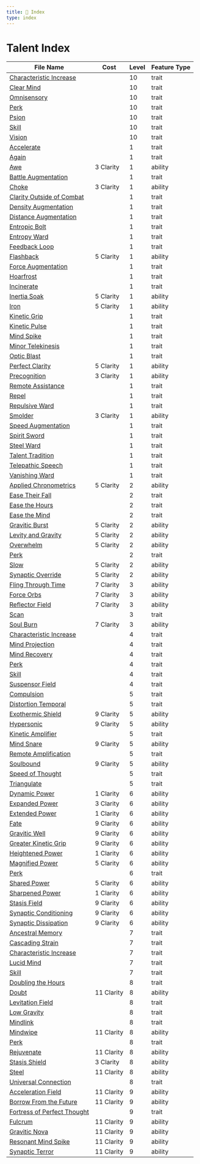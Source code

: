 ```yaml
---
title: 📑 Index
type: index
---
```


# Talent Index

| File Name                                                                                | Cost       | Level | Feature Type |
| ---------------------------------------------------------------------------------------- | ---------- | ----- | ------------ |
| [Characteristic Increase](../10th-Level%20Features/Characteristic%20Increase)            |            | 10    | trait        |
| [Clear Mind](../10th-Level%20Features/Clear%20Mind)                                      |            | 10    | trait        |
| [Omnisensory](../10th-Level%20Features/Omnisensory)                                      |            | 10    | trait        |
| [Perk](../10th-Level%20Features/Perk)                                                    |            | 10    | trait        |
| [Psion](../10th-Level%20Features/Psion)                                                  |            | 10    | trait        |
| [Skill](../10th-Level%20Features/Skill)                                                  |            | 10    | trait        |
| [Vision](../10th-Level%20Features/Vision)                                                |            | 10    | trait        |
| [Accelerate](../1st-Level%20Features/Accelerate)                                         |            | 1     | trait        |
| [Again](../1st-Level%20Features/Again)                                                   |            | 1     | trait        |
| [Awe](../1st-Level%20Features/Awe)                                                       | 3 Clarity  | 1     | ability      |
| [Battle Augmentation](../1st-Level%20Features/Battle%20Augmentation)                     |            | 1     | trait        |
| [Choke](../1st-Level%20Features/Choke)                                                   | 3 Clarity  | 1     | ability      |
| [Clarity Outside of Combat](../1st-Level%20Features/Clarity%20Outside%20of%20Combat)     |            | 1     | trait        |
| [Density Augmentation](../1st-Level%20Features/Density%20Augmentation)                   |            | 1     | trait        |
| [Distance Augmentation](../1st-Level%20Features/Distance%20Augmentation)                 |            | 1     | trait        |
| [Entropic Bolt](../1st-Level%20Features/Entropic%20Bolt)                                 |            | 1     | trait        |
| [Entropy Ward](../1st-Level%20Features/Entropy%20Ward)                                   |            | 1     | trait        |
| [Feedback Loop](../1st-Level%20Features/Feedback%20Loop)                                 |            | 1     | trait        |
| [Flashback](../1st-Level%20Features/Flashback)                                           | 5 Clarity  | 1     | ability      |
| [Force Augmentation](../1st-Level%20Features/Force%20Augmentation)                       |            | 1     | trait        |
| [Hoarfrost](../1st-Level%20Features/Hoarfrost)                                           |            | 1     | trait        |
| [Incinerate](../1st-Level%20Features/Incinerate)                                         |            | 1     | trait        |
| [Inertia Soak](../1st-Level%20Features/Inertia%20Soak)                                   | 5 Clarity  | 1     | ability      |
| [Iron](../1st-Level%20Features/Iron)                                                     | 5 Clarity  | 1     | ability      |
| [Kinetic Grip](../1st-Level%20Features/Kinetic%20Grip)                                   |            | 1     | trait        |
| [Kinetic Pulse](../1st-Level%20Features/Kinetic%20Pulse)                                 |            | 1     | trait        |
| [Mind Spike](../1st-Level%20Features/Mind%20Spike)                                       |            | 1     | trait        |
| [Minor Telekinesis](../1st-Level%20Features/Minor%20Telekinesis)                         |            | 1     | trait        |
| [Optic Blast](../1st-Level%20Features/Optic%20Blast)                                     |            | 1     | trait        |
| [Perfect Clarity](../1st-Level%20Features/Perfect%20Clarity)                             | 5 Clarity  | 1     | ability      |
| [Precognition](../1st-Level%20Features/Precognition)                                     | 3 Clarity  | 1     | ability      |
| [Remote Assistance](../1st-Level%20Features/Remote%20Assistance)                         |            | 1     | trait        |
| [Repel](../1st-Level%20Features/Repel)                                                   |            | 1     | trait        |
| [Repulsive Ward](../1st-Level%20Features/Repulsive%20Ward)                               |            | 1     | trait        |
| [Smolder](../1st-Level%20Features/Smolder)                                               | 3 Clarity  | 1     | ability      |
| [Speed Augmentation](../1st-Level%20Features/Speed%20Augmentation)                       |            | 1     | trait        |
| [Spirit Sword](../1st-Level%20Features/Spirit%20Sword)                                   |            | 1     | trait        |
| [Steel Ward](../1st-Level%20Features/Steel%20Ward)                                       |            | 1     | trait        |
| [Talent Tradition](../1st-Level%20Features/Talent%20Tradition)                           |            | 1     | trait        |
| [Telepathic Speech](../1st-Level%20Features/Telepathic%20Speech)                         |            | 1     | trait        |
| [Vanishing Ward](../1st-Level%20Features/Vanishing%20Ward)                               |            | 1     | trait        |
| [Applied Chronometrics](../2nd-Level%20Features/Applied%20Chronometrics)                 | 5 Clarity  | 2     | ability      |
| [Ease Their Fall](../2nd-Level%20Features/Ease%20Their%20Fall)                           |            | 2     | trait        |
| [Ease the Hours](../2nd-Level%20Features/Ease%20the%20Hours)                             |            | 2     | trait        |
| [Ease the Mind](../2nd-Level%20Features/Ease%20the%20Mind)                               |            | 2     | trait        |
| [Gravitic Burst](../2nd-Level%20Features/Gravitic%20Burst)                               | 5 Clarity  | 2     | ability      |
| [Levity and Gravity](../2nd-Level%20Features/Levity%20and%20Gravity)                     | 5 Clarity  | 2     | ability      |
| [Overwhelm](../2nd-Level%20Features/Overwhelm)                                           | 5 Clarity  | 2     | ability      |
| [Perk](../2nd-Level%20Features/Perk)                                                     |            | 2     | trait        |
| [Slow](../2nd-Level%20Features/Slow)                                                     | 5 Clarity  | 2     | ability      |
| [Synaptic Override](../2nd-Level%20Features/Synaptic%20Override)                         | 5 Clarity  | 2     | ability      |
| [Fling Through Time](../3rd-Level%20Features/Fling%20Through%20Time)                     | 7 Clarity  | 3     | ability      |
| [Force Orbs](../3rd-Level%20Features/Force%20Orbs)                                       | 7 Clarity  | 3     | ability      |
| [Reflector Field](../3rd-Level%20Features/Reflector%20Field)                             | 7 Clarity  | 3     | ability      |
| [Scan](../3rd-Level%20Features/Scan)                                                     |            | 3     | trait        |
| [Soul Burn](../3rd-Level%20Features/Soul%20Burn)                                         | 7 Clarity  | 3     | ability      |
| [Characteristic Increase](../4th-Level%20Features/Characteristic%20Increase)             |            | 4     | trait        |
| [Mind Projection](../4th-Level%20Features/Mind%20Projection)                             |            | 4     | trait        |
| [Mind Recovery](../4th-Level%20Features/Mind%20Recovery)                                 |            | 4     | trait        |
| [Perk](../4th-Level%20Features/Perk)                                                     |            | 4     | trait        |
| [Skill](../4th-Level%20Features/Skill)                                                   |            | 4     | trait        |
| [Suspensor Field](../4th-Level%20Features/Suspensor%20Field)                             |            | 4     | trait        |
| [Compulsion](../5th-Level%20Features/Compulsion)                                         |            | 5     | trait        |
| [Distortion Temporal](../5th-Level%20Features/Distortion%20Temporal)                     |            | 5     | trait        |
| [Exothermic Shield](../5th-Level%20Features/Exothermic%20Shield)                         | 9 Clarity  | 5     | ability      |
| [Hypersonic](../5th-Level%20Features/Hypersonic)                                         | 9 Clarity  | 5     | ability      |
| [Kinetic Amplifier](../5th-Level%20Features/Kinetic%20Amplifier)                         |            | 5     | trait        |
| [Mind Snare](../5th-Level%20Features/Mind%20Snare)                                       | 9 Clarity  | 5     | ability      |
| [Remote Amplification](../5th-Level%20Features/Remote%20Amplification)                   |            | 5     | trait        |
| [Soulbound](../5th-Level%20Features/Soulbound)                                           | 9 Clarity  | 5     | ability      |
| [Speed of Thought](../5th-Level%20Features/Speed%20of%20Thought)                         |            | 5     | trait        |
| [Triangulate](../5th-Level%20Features/Triangulate)                                       |            | 5     | trait        |
| [Dynamic Power](../6th-Level%20Features/Dynamic%20Power)                                 | 1 Clarity  | 6     | ability      |
| [Expanded Power](../6th-Level%20Features/Expanded%20Power)                               | 3 Clarity  | 6     | ability      |
| [Extended Power](../6th-Level%20Features/Extended%20Power)                               | 1 Clarity  | 6     | ability      |
| [Fate](../6th-Level%20Features/Fate)                                                     | 9 Clarity  | 6     | ability      |
| [Gravitic Well](../6th-Level%20Features/Gravitic%20Well)                                 | 9 Clarity  | 6     | ability      |
| [Greater Kinetic Grip](../6th-Level%20Features/Greater%20Kinetic%20Grip)                 | 9 Clarity  | 6     | ability      |
| [Heightened Power](../6th-Level%20Features/Heightened%20Power)                           | 1 Clarity  | 6     | ability      |
| [Magnified Power](../6th-Level%20Features/Magnified%20Power)                             | 5 Clarity  | 6     | ability      |
| [Perk](../6th-Level%20Features/Perk)                                                     |            | 6     | trait        |
| [Shared Power](../6th-Level%20Features/Shared%20Power)                                   | 5 Clarity  | 6     | ability      |
| [Sharpened Power](../6th-Level%20Features/Sharpened%20Power)                             | 1 Clarity  | 6     | ability      |
| [Stasis Field](../6th-Level%20Features/Stasis%20Field)                                   | 9 Clarity  | 6     | ability      |
| [Synaptic Conditioning](../6th-Level%20Features/Synaptic%20Conditioning)                 | 9 Clarity  | 6     | ability      |
| [Synaptic Dissipation](../6th-Level%20Features/Synaptic%20Dissipation)                   | 9 Clarity  | 6     | ability      |
| [Ancestral Memory](../7th-Level%20Features/Ancestral%20Memory)                           |            | 7     | trait        |
| [Cascading Strain](../7th-Level%20Features/Cascading%20Strain)                           |            | 7     | trait        |
| [Characteristic Increase](../7th-Level%20Features/Characteristic%20Increase)             |            | 7     | trait        |
| [Lucid Mind](../7th-Level%20Features/Lucid%20Mind)                                       |            | 7     | trait        |
| [Skill](../7th-Level%20Features/Skill)                                                   |            | 7     | trait        |
| [Doubling the Hours](../8th-Level%20Features/Doubling%20the%20Hours)                     |            | 8     | trait        |
| [Doubt](../8th-Level%20Features/Doubt)                                                   | 11 Clarity | 8     | ability      |
| [Levitation Field](../8th-Level%20Features/Levitation%20Field)                           |            | 8     | trait        |
| [Low Gravity](../8th-Level%20Features/Low%20Gravity)                                     |            | 8     | trait        |
| [Mindlink](../8th-Level%20Features/Mindlink)                                             |            | 8     | trait        |
| [Mindwipe](../8th-Level%20Features/Mindwipe)                                             | 11 Clarity | 8     | ability      |
| [Perk](../8th-Level%20Features/Perk)                                                     |            | 8     | trait        |
| [Rejuvenate](../8th-Level%20Features/Rejuvenate)                                         | 11 Clarity | 8     | ability      |
| [Stasis Shield](../8th-Level%20Features/Stasis%20Shield)                                 | 3 Clarity  | 8     | ability      |
| [Steel](../8th-Level%20Features/Steel)                                                   | 11 Clarity | 8     | ability      |
| [Universal Connection](../8th-Level%20Features/Universal%20Connection)                   |            | 8     | trait        |
| [Acceleration Field](../9th-Level%20Features/Acceleration%20Field)                       | 11 Clarity | 9     | ability      |
| [Borrow From the Future](../9th-Level%20Features/Borrow%20From%20the%20Future)           | 11 Clarity | 9     | ability      |
| [Fortress of Perfect Thought](../9th-Level%20Features/Fortress%20of%20Perfect%20Thought) |            | 9     | trait        |
| [Fulcrum](../9th-Level%20Features/Fulcrum)                                               | 11 Clarity | 9     | ability      |
| [Gravitic Nova](../9th-Level%20Features/Gravitic%20Nova)                                 | 11 Clarity | 9     | ability      |
| [Resonant Mind Spike](../9th-Level%20Features/Resonant%20Mind%20Spike)                   | 11 Clarity | 9     | ability      |
| [Synaptic Terror](../9th-Level%20Features/Synaptic%20Terror)                             | 11 Clarity | 9     | ability      |
